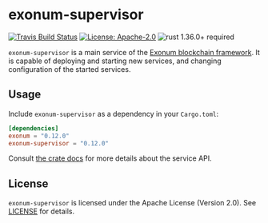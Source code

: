 # exonum-supervisor

[![Travis Build Status](https://img.shields.io/travis/exonum/exonum/master.svg?label=Linux%20Build)](https://travis-ci.com/exonum/exonum)
[![License: Apache-2.0](https://img.shields.io/github/license/exonum/exonum.svg)](https://github.com/exonum/exonum/blob/master/LICENSE)
![rust 1.36.0+ required](https://img.shields.io/badge/rust-1.36.0+-blue.svg?label=Required%20Rust)

`exonum-supervisor` is a main service of the [Exonum blockchain framework](https://exonum.com/).
It is capable of deploying and starting new services,
and changing configuration of the started services.

## Usage

Include `exonum-supervisor` as a dependency in your `Cargo.toml`:

```toml
[dependencies]
exonum = "0.12.0"
exonum-supervisor = "0.12.0"
```

Consult [the crate docs](https://docs.rs/exonum-supervisor) for more details
about the service API.

## License

`exonum-supervisor` is licensed under the Apache License (Version 2.0).
See [LICENSE](LICENSE) for details.
